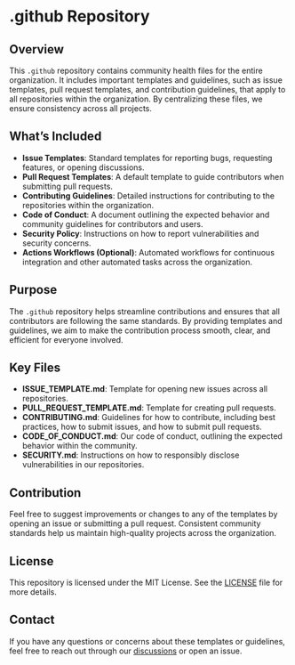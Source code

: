 # .github Repository

## Overview

This `.github` repository contains community health files for the entire organization. It includes important templates and guidelines, such as issue templates, pull request templates, and contribution guidelines, that apply to all repositories within the organization. By centralizing these files, we ensure consistency across all projects.

## What’s Included

- **Issue Templates**: Standard templates for reporting bugs, requesting features, or opening discussions.
- **Pull Request Templates**: A default template to guide contributors when submitting pull requests.
- **Contributing Guidelines**: Detailed instructions for contributing to the repositories within the organization.
- **Code of Conduct**: A document outlining the expected behavior and community guidelines for contributors and users.
- **Security Policy**: Instructions on how to report vulnerabilities and security concerns.
- **Actions Workflows (Optional)**: Automated workflows for continuous integration and other automated tasks across the organization.

## Purpose

The `.github` repository helps streamline contributions and ensures that all contributors are following the same standards. By providing templates and guidelines, we aim to make the contribution process smooth, clear, and efficient for everyone involved.

## Key Files

- **ISSUE_TEMPLATE.md**: Template for opening new issues across all repositories.
- **PULL_REQUEST_TEMPLATE.md**: Template for creating pull requests.
- **CONTRIBUTING.md**: Guidelines for how to contribute, including best practices, how to submit issues, and how to submit pull requests.
- **CODE_OF_CONDUCT.md**: Our code of conduct, outlining the expected behavior within the community.
- **SECURITY.md**: Instructions on how to responsibly disclose vulnerabilities in our repositories.

## Contribution

Feel free to suggest improvements or changes to any of the templates by opening an issue or submitting a pull request. Consistent community standards help us maintain high-quality projects across the organization.

## License

This repository is licensed under the MIT License. See the [LICENSE](../LICENSE) file for more details.

## Contact

If you have any questions or concerns about these templates or guidelines, feel free to reach out through our [discussions](https://github.com/orgs/your-organization/discussions) or open an issue.
